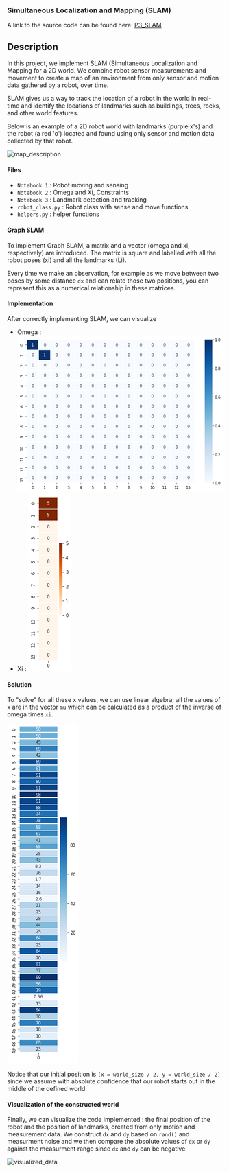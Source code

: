 ### Simultaneous Localization and Mapping (SLAM)

A link to the source code can be found here:
[P3_SLAM](https://github.com/vnegreanu/UCCV/tree/master/03_SLAM)

## Description

In this project, we implement SLAM (Simultaneous Localization and Mapping for a 2D world.
We combine robot sensor measurements and movement to create a map of an environment from only sensor and motion data gathered by a robot, over time.

SLAM gives us a way to track the location of a robot in the world in real-time and identify the locations of landmarks such as buildings, trees, rocks, and other world features.

Below is an example of a 2D robot world with landmarks (purple x's) and the robot (a red 'o') located and found using only sensor and motion data collected by that robot.

![map_description](images/description.png)


#### Files

- `Notebook 1` : Robot moving and sensing
- `Notebook 2` : Omega and Xi, Constraints
- `Notebook 3` : Landmark detection and tracking
- `robot_class.py` : Robot class with sense and move functions
- `helpers.py` : helper functions

#### Graph SLAM

To implement Graph SLAM, a matrix and a vector (omega and xi, respectively) are introduced.
The matrix is square and labelled with all the robot poses (xi) and all the landmarks (Li).

Every time we make an observation, for example as we move between two poses by some distance
`dx` and can relate those two positions, you can represent this as a numerical relationship in these matrices.

#### Implementation

After correctly implementing SLAM, we can visualize

- Omega :
![omega](images/implement_omega.png)
- Xi :
![xi](images/implement_xi.png)

#### Solution 
To "solve" for all these x values, we can use linear algebra; all the values of x are in the vector `mu` which can be calculated as a product of the inverse of omega times `xi`.

![mu](images/implement_mu.png)

Notice that our initial position is `[x = world_size / 2, y = world_size / 2]` since we assume
with absolute confidence that our robot starts out in the middle of the defined world.

#### Visualization of the constructed world

Finally, we can visualize the code implemented : the final position of the robot and the position of landmarks, created from only motion and measurement data. 
We construct `dx` and `dy` based on `rand()` and measurment noise and we then compare the absolute values of `dx` or `dy` against the measurment range since `dx` and `dy` can be negative.

![visualized_data](images/constructed_world.png)




